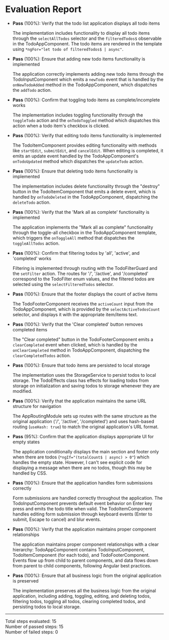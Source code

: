# Evaluation Report

- **Pass** (100%): Verify that the todo list application displays all todo items
    
    The implementation includes functionality to display all todo items through the `selectAllTodos` selector and the `filteredTodos$` observable in the TodoAppComponent. The todo items are rendered in the template using `*ngFor="let todo of filteredTodos$ | async"`.

- **Pass** (100%): Ensure that adding new todo items functionality is implemented
    
    The application correctly implements adding new todo items through the TodoInputComponent which emits a `newTodo` event that is handled by the `onNewTodoAdded` method in the TodoAppComponent, which dispatches the `addTodo` action.

- **Pass** (100%): Confirm that toggling todo items as complete/incomplete works
    
    The implementation includes toggling functionality through the `toggleTodo` action and the `onTodoToggled` method which dispatches this action when a todo item's checkbox is clicked.

- **Pass** (100%): Verify that editing todo items functionality is implemented
    
    The TodoItemComponent provides editing functionality with methods like `startEdit`, `submitEdit`, and `cancelEdit`. When editing is completed, it emits an update event handled by the TodoAppComponent's `onTodoUpdated` method which dispatches the `updateTodo` action.

- **Pass** (100%): Ensure that deleting todo items functionality is implemented
    
    The implementation includes delete functionality through the "destroy" button in the TodoItemComponent that emits a delete event, which is handled by `onTodoDeleted` in the TodoAppComponent, dispatching the `deleteTodo` action.

- **Pass** (100%): Verify that the 'Mark all as complete' functionality is implemented
    
    The application implements the "Mark all as complete" functionality through the toggle-all checkbox in the TodoAppComponent template, which triggers the `onToggleAll` method that dispatches the `toggleAllTodos` action.

- **Pass** (100%): Confirm that filtering todos by 'all', 'active', and 'completed' works
    
    Filtering is implemented through routing with the TodoFilterGuard and the `setFilter` action. The routes for '/', '/active', and '/completed' correspond to the TodoFilter enum values, and the filtered todos are selected using the `selectFilteredTodos` selector.

- **Pass** (100%): Ensure that the footer displays the count of active items
    
    The TodoFooterComponent receives the `activeCount` input from the TodoAppComponent, which is provided by the `selectActiveTodosCount` selector, and displays it with the appropriate item/items text.

- **Pass** (100%): Verify that the 'Clear completed' button removes completed items
    
    The "Clear completed" button in the TodoFooterComponent emits a `clearCompleted` event when clicked, which is handled by the `onClearCompleted` method in TodoAppComponent, dispatching the `clearCompletedTodos` action.

- **Pass** (100%): Ensure that todo items are persisted to local storage
    
    The implementation uses the StorageService to persist todos to local storage. The TodoEffects class has effects for loading todos from storage on initialization and saving todos to storage whenever they are modified.

- **Pass** (100%): Verify that the application maintains the same URL structure for navigation
    
    The AppRoutingModule sets up routes with the same structure as the original application ('/', '/active', '/completed') and uses hash-based routing (`useHash: true`) to match the original application's URL format.

- **Pass** (95%): Confirm that the application displays appropriate UI for empty states
    
    The application conditionally displays the main section and footer only when there are todos (`*ngIf="(totalCount$ | async) > 0"`) which handles the empty state. However, I can't see explicit code for displaying a message when there are no todos, though this may be handled by CSS.

- **Pass** (100%): Ensure that the application handles form submissions correctly
    
    Form submissions are handled correctly throughout the application. The TodoInputComponent prevents default event behavior on Enter key press and emits the todo title when valid. The TodoItemComponent handles editing form submission through keyboard events (Enter to submit, Escape to cancel) and blur events.

- **Pass** (100%): Verify that the application maintains proper component relationships
    
    The application maintains proper component relationships with a clear hierarchy: TodoAppComponent contains TodoInputComponent, TodoItemComponent (for each todo), and TodoFooterComponent. Events flow up from child to parent components, and data flows down from parent to child components, following Angular best practices.

- **Pass** (100%): Ensure that all business logic from the original application is preserved
    
    The implementation preserves all the business logic from the original application, including adding, toggling, editing, and deleting todos, filtering todos, toggling all todos, clearing completed todos, and persisting todos to local storage.

---

Total steps evaluated: 15  
Number of passed steps: 15  
Number of failed steps: 0
